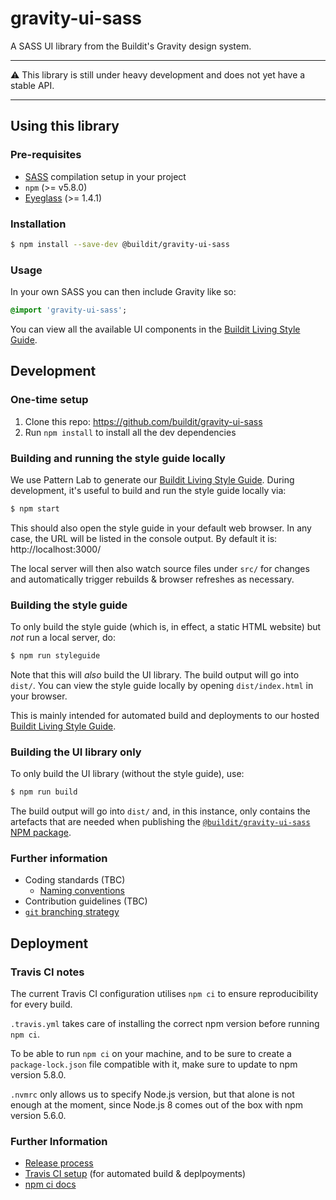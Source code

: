 # gravity-ui-sass
A SASS UI library from the Buildit's Gravity design system.

---

⚠️ This library is still under heavy development and does not yet have a stable API.

---


## Using this library

### Pre-requisites

* [SASS](http://sass-lang.com/) compilation setup in your project
* `npm` (>= v5.8.0)
* [Eyeglass](https://github.com/sass-eyeglass/eyeglass) (>= 1.4.1)

### Installation

```bash
$ npm install --save-dev @buildit/gravity-ui-sass
```

### Usage

In your own SASS you can then include Gravity like so:

```sass
@import 'gravity-ui-sass';
```

You can view all the available UI components in the [Buildit Living Style Guide](http://style.buildit.digital/).


## Development

### One-time setup

1. Clone this repo: https://github.com/buildit/gravity-ui-sass
1. Run `npm install` to install all the dev dependencies

### Building and running the style guide locally

We use Pattern Lab to generate our [Buildit Living Style Guide](http://style.buildit.digital/). During development, it's useful to build and run the style guide locally via:

```bash
$ npm start
```

This should also open the style guide in your default web browser. In any case, the URL will be listed in the console output. By default it is: http://localhost:3000/

The local server will then also watch source files under `src/` for changes and automatically trigger rebuilds & browser refreshes as necessary.


### Building the style guide

To only build the style guide (which is, in effect, a static HTML website) but _not_ run a local server, do:

```bash
$ npm run styleguide
```

Note that this will _also_ build the UI library. The build output will go into `dist/`. You can view the style guide locally by opening `dist/index.html` in your browser.

This is mainly intended for automated build and deployments to our hosted [Buildit Living Style Guide](http://style.buildit.digital/).


### Building the UI library only

To only build the UI library (without the style guide), use:

```bash
$ npm run build
```

The build output will go into `dist/` and, in this instance, only contains the artefacts that are needed when publishing the [`@buildit/gravity-ui-sass` NPM package](https://www.npmjs.com/package/@buildit/gravity-ui-sass).


### Further information

* Coding standards (TBC)
  * [Naming conventions](./docs/naming-conventions.md)
* Contribution guidelines (TBC)
* [`git` branching strategy](./docs/branching-strategy.md)

## Deployment

### Travis CI notes
The current Travis CI configuration utilises `npm ci` to ensure reproducibility for every build.

`.travis.yml` takes care of installing the correct npm version before running `npm ci`.

To be able to run `npm ci` on your machine, and to be sure to create a `package-lock.json` file compatible with it, make sure to update to npm version 5.8.0.

`.nvmrc` only allows us to specify Node.js version, but that alone is not enough at the moment, since Node.js 8 comes out of the box with npm version 5.6.0.

### Further Information
* [Release process](./docs/releasing.md)
* [Travis CI setup](./docs/travis-ci.md) (for automated build & deplpoyments)
* [npm ci docs](https://docs.npmjs.com/cli/ci)